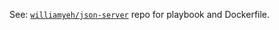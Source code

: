 See: [`williamyeh/json-server`](https://github.com/William-Yeh/docker-json-server) repo for playbook and Dockerfile.
